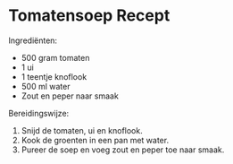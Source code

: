 # Tomatensoep Recept

Ingrediënten:
- 500 gram tomaten
- 1 ui
- 1 teentje knoflook
- 500 ml water
- Zout en peper naar smaak

Bereidingswijze:
1. Snijd de tomaten, ui en knoflook.
2. Kook de groenten in een pan met water.
3. Pureer de soep en voeg zout en peper toe naar smaak.
